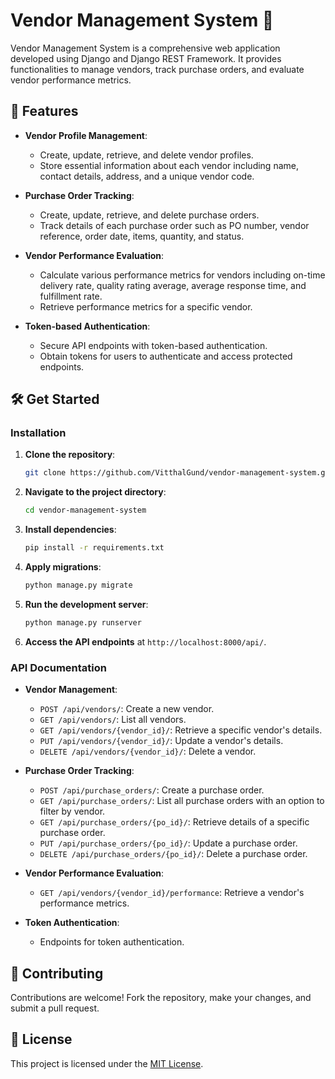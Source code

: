 # Vendor Management System 💼

Vendor Management System is a comprehensive web application developed using Django and Django REST Framework. It provides functionalities to manage vendors, track purchase orders, and evaluate vendor performance metrics.

## 🚀 Features

- **Vendor Profile Management**:

  - Create, update, retrieve, and delete vendor profiles.
  - Store essential information about each vendor including name, contact details, address, and a unique vendor code.

- **Purchase Order Tracking**:

  - Create, update, retrieve, and delete purchase orders.
  - Track details of each purchase order such as PO number, vendor reference, order date, items, quantity, and status.

- **Vendor Performance Evaluation**:

  - Calculate various performance metrics for vendors including on-time delivery rate, quality rating average, average response time, and fulfillment rate.
  - Retrieve performance metrics for a specific vendor.

- **Token-based Authentication**:
  - Secure API endpoints with token-based authentication.
  - Obtain tokens for users to authenticate and access protected endpoints.

## 🛠️ Get Started

### Installation

1. **Clone the repository**:

   ```bash
   git clone https://github.com/VitthalGund/vendor-management-system.git
   ```

2. **Navigate to the project directory**:

   ```bash
   cd vendor-management-system
   ```

3. **Install dependencies**:

   ```bash
   pip install -r requirements.txt
   ```

4. **Apply migrations**:

   ```bash
   python manage.py migrate
   ```

5. **Run the development server**:

   ```bash
   python manage.py runserver
   ```

6. **Access the API endpoints** at `http://localhost:8000/api/`.

### API Documentation

- **Vendor Management**:

  - `POST /api/vendors/`: Create a new vendor.
  - `GET /api/vendors/`: List all vendors.
  - `GET /api/vendors/{vendor_id}/`: Retrieve a specific vendor's details.
  - `PUT /api/vendors/{vendor_id}/`: Update a vendor's details.
  - `DELETE /api/vendors/{vendor_id}/`: Delete a vendor.

- **Purchase Order Tracking**:

  - `POST /api/purchase_orders/`: Create a purchase order.
  - `GET /api/purchase_orders/`: List all purchase orders with an option to filter by vendor.
  - `GET /api/purchase_orders/{po_id}/`: Retrieve details of a specific purchase order.
  - `PUT /api/purchase_orders/{po_id}/`: Update a purchase order.
  - `DELETE /api/purchase_orders/{po_id}/`: Delete a purchase order.

- **Vendor Performance Evaluation**:

  - `GET /api/vendors/{vendor_id}/performance`: Retrieve a vendor's performance metrics.

- **Token Authentication**:
  - Endpoints for token authentication.

## 🤝 Contributing

Contributions are welcome! Fork the repository, make your changes, and submit a pull request.

## 📄 License

This project is licensed under the [MIT License](LICENSE).

